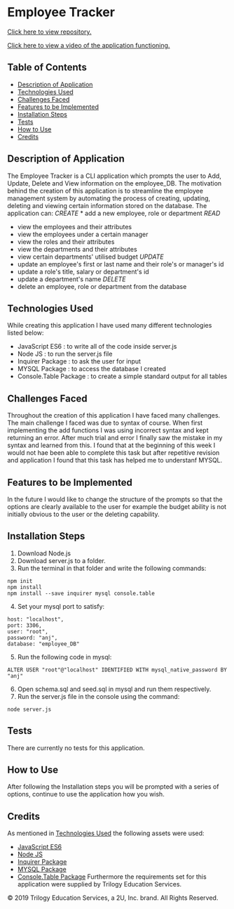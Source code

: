 # Employee Tracker

[Click here to view repository.](https://github.com/anjkrish2608/employee-tracker)

[Click here to view a video of the application functioning.](https://drive.google.com/file/d/18rVK19D81w4IyP2Tv16urD5Z63FTAjYH/view)

## Table of Contents

* [Description of Application](#des)
* [Technologies Used](#tech)
* [Challenges Faced](#chall)
* [Features to be Implemented](#dev)
* [Installation Steps](#insta)
* [Tests](#tests)
* [How to Use](#use)
* [Credits](#cred)

<a id="des"></a>

## Description of Application
The Employee Tracker is a CLI application which prompts the user to Add, Update, Delete and View information on the employee_DB. The motivation behind the creation of this application is to streamline the employee management system by automating the process of creating, updating, deleting and viewing certain information stored on the database. 
The application can:
*CREATE*
    * add a new employee, role or department
*READ*
* view the employees and their attributes
* view the employees under a certain manager
* view the roles and their attributes
* view the departments and their attributes
* view certain departments' utilised budget
*UPDATE*
* update an employee's first or last name and their role's or manager's id
* update a role's title, salary or department's id
* update a department's name
*DELETE*
* delete an employee, role or department from the database

<a id="tech"></a>

## Technologies Used
While creating this application I have used many different technologies listed below:

* JavaScript ES6 : to write all of the code inside server.js
* Node JS : to run the server.js file
* Inquirer Package : to ask the user for input
* MYSQL Package : to access the database I created
* Console.Table Package : to create a simple standard output for all tables

<a id="chall"></a>

## Challenges Faced
Throughout the creation of this application I have faced many challenges. The main challenge I faced was due to syntax of course. When first implementing the add functions I was using incorrect syntax and kept returning an error. After much trial and error I finally saw the mistake in my syntax and learned from this. I found that at the beginning of this week I would not hae been able to complete this task but after repetitive revision and application I found that this task has helped me to understanf MYSQL.

<a id="dev"></a>

## Features to be Implemented
In the future I would like to change the structure of the prompts so that the options are clearly available to the user for example the budget ability is not initially obvious to the user or the deleting capability.

<a id="insta"></a>

## Installation Steps
1. Download Node.js
2. Download server.js to a folder.
3. Run the terminal in that folder and write the following commands:
```
npm init
npm install
npm install --save inquirer mysql console.table
```
4. Set your mysql port to satisfy:
```
host: "localhost",
port: 3306,
user: "root",
password: "anj",
database: "employee_DB"
```
5. Run the following code in mysql:
```
ALTER USER "root"@"localhost" IDENTIFIED WITH mysql_native_password BY "anj"
```

6. Open schema.sql and seed.sql in mysql and run them respectively.
7. Run the server.js file in the console using the command:
```
node server.js
```

<a id="tests"></a>

## Tests
There are currently no tests for this application.

<a id="use"></a>

## How to Use
After following the Installation steps you will be prompted with a series of options, continue to use the application how you wish.

<a id="cred"></a>

## Credits
As mentioned in [Technologies Used](#tech) the following assets were used:
* [JavaScript ES6](https://www.javascript.com/)
* [Node JS](https://nodejs.org/en/)
* [Inquirer Package](https://www.npmjs.com/package/inquirer)
* [MYSQL Package](https://www.npmjs.com/package/mysql)
* [Console.Table Package](https://www.npmjs.com/package/console.table)
Furthermore the requirements set for this application were supplied by Trilogy Education Services.

© 2019 Trilogy Education Services, a 2U, Inc. brand. All Rights Reserved.